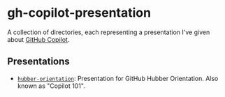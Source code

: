 # gh-copilot-presentation

A collection of directories, each representing a presentation I've given about [GitHub Copilot](https://github.com/features/copilot).

## Presentations

- [`hubber-orientation`](.hubber-orientation/): Presentation for GitHub Hubber Orientation. Also known as "Copilot 101".